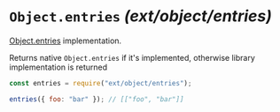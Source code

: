 # `Object.entries` _(ext/object/entries)_

[Object.entries](https://developer.mozilla.org/en-US/docs/Web/JavaScript/Reference/Global_Objects/Object/entries) implementation.

Returns native `Object.entries` if it's implemented, otherwise library implementation is returned

```javascript
const entries = require("ext/object/entries");

entries({ foo: "bar" }); // [["foo", "bar"]]
```
